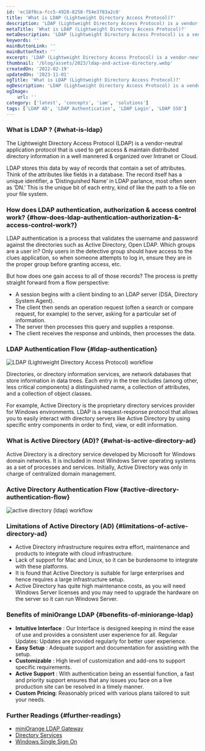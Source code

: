 ```yaml
---
id: 'ec18f8ca-fcc5-4928-8258-f54e3783a2c8'
title: 'What is LDAP (Lightweight Directory Access Protocol)?'
description: 'LDAP (Lightweight Directory Access Protocol) is a vendor-neutral application protocol that is used to get access & maintain distributed directory information in an organized manner over Intranet or Cloud. LDAP authentication work by validating the username and password against the directories such as Active Directory.'
metaTitle: 'What is LDAP (Lightweight Directory Access Protocol)?'
metaDescription: 'LDAP (Lightweight Directory Access Protocol) is a vendor-neutral application protocol that is used to get access & maintain distributed directory information in an organized manner over Intranet or Cloud. LDAP authentication work by validating the username and password against the directories such as Active Directory.'
keywords: ''
mainButtonLink: ''
mainButtonText: ''
excerpt: 'LDAP (Lightweight Directory Access Protocol) is a vendor-neutral application protocol that is used to get access & maintain distributed directory information in an organized manner over Intranet or Cloud. LDAP authentication work by validating the username and password against the directories such as Active Directory.'
thumbnail: '/blog/assets/2023/ldap-and-active-directory.webp'
createdOn: '2022-02-19'
updatedOn: '2023-11-01'
ogTitle: 'What is LDAP (Lightweight Directory Access Protocol)?'
ogDescription: 'LDAP (Lightweight Directory Access Protocol) is a vendor-neutral application protocol that is used to get access & maintain distributed directory information in an organized manner over Intranet or Cloud. LDAP authentication work by validating the username and password against the directories such as Active Directory.'
ogImage:
    url: ''
category: ['latest', 'concepts', 'iam', 'solutions']
tags: ['LDAP AD', 'LDAP Authentication', 'LDAP Login', 'LDAP SSO']
---
```


### What is LDAP ? {#what-is-ldap}

The Lightweight Directory Access Protocol (LDAP) is a vendor-neutral application protocol that is used to get access & maintain distributed directory information in a well mannered & organized over Intranet or Cloud.

LDAP stores this data by way of records that contain a set of attributes. Think of the attributes like fields in a database. The record itself has a unique identifier, a ‘Distinguished Name’ in LDAP parlance, most often seen as ‘DN.’ This is the unique bit of each entry, kind of like the path to a file on your file system.

### How does LDAP authentication, authorization & access control work? {#how-does-ldap-authentication-authorization-&-access-control-work?}

LDAP authentication is a process that validates the username and password against the directories such as Active Directory, Open LDAP. Which groups are a user in? Only users in the detective group should have access to the clues application, so when someone attempts to log in, ensure they are in the proper group before granting access, etc.

But how does one gain access to all of those records? The process is pretty straight forward from a flow perspective:

- A session begins with a client binding to an LDAP server (DSA, Directory System Agent).
- The client then sends an operation request (often a search or compare request, for example) to the server, asking for a particular set of information.
- The server then processes this query and supplies a response.
- The client receives the response and unbinds, then processes the data.

### LDAP Authentication Flow {#ldap-authentication}

![LDAP (Lightweight Directory Access Protocol) workflow](/blog/assets/2023/ldap-workflow.webp)

Directories, or directory information services, are network databases that store information in data trees. Each entry in the tree includes (among other, less critical components) a distinguished name, a collection of attributes, and a collection of object classes.

For example, Active Directory is the proprietary directory services provider for Windows environments. LDAP is a request-response protocol that allows you to easily interact with directory servers like Active Directory by using specific entry components in order to find, view, or edit information.

### What is Active Directory (AD)? {#what-is-active-directory-ad}

Active Directory is a directory service developed by Microsoft for Windows domain networks. It is included in most Windows Server operating systems as a set of processes and services. Initially, Active Directory was only in charge of centralized domain management.

### Active Directory Authentication Flow {#active-directory-authentication-flow}

![active directory (ldap) workflow](/blog/assets/2023/active-directory-ldap-workflow.webp)

### Limitations of Active Directory (AD) {#limitations-of-active-directory-ad}

- Active Directory infrastructure requires extra effort, maintenance and products to integrate with cloud infrastructure.
- Lack of support for Mac and Linux, so it can be burdensome to integrate with these platforms.
- It is found that Active Directory is suitable for large enterprises and hence requires a large infrastructure setup.
- Active Directory has quite high maintenance costs, as you will need Windows Server licenses and you may need to upgrade the hardware on the server so it can run Windows Server.
 

### Benefits of miniOrange LDAP {#benefits-of-miniorange-ldap}

- **Intuitive Interface** : Our Interface is designed keeping in mind the ease of use and provides a consistent user experience for all.
Regular Updates: Updates are provided regularly for better user experience.
- **Easy Setup** : Adequate support and documentation for assisting with the setup.
- **Customizable** : High level of customization and add-ons to support specific requirements.
- **Active Support** : With authentication being an essential function, a fast and priority support ensures that any issues you face on a live production site can be resolved in a timely manner.
- **Custom Pricing**: Reasonably priced with various plans tailored to suit your needs.

### Further Readings {#further-readings}

- [miniOrange LDAP Gateway](https://www.miniorange.com/miniorange-ldap-gateway)
- [Directory Services](https://www.miniorange.com/products/directory-services)
- [Windows Single Sign On](https://www.miniorange.com/windows-single-sign-on)
